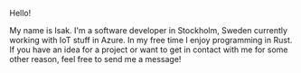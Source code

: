 Hello!

My name is Isak. I'm a software developer in Stockholm, Sweden currently working with IoT stuff in Azure. In my free time I enjoy programming in Rust. If you have an idea for a project or want to get in contact with me for some other reason, feel free to send me a message!
